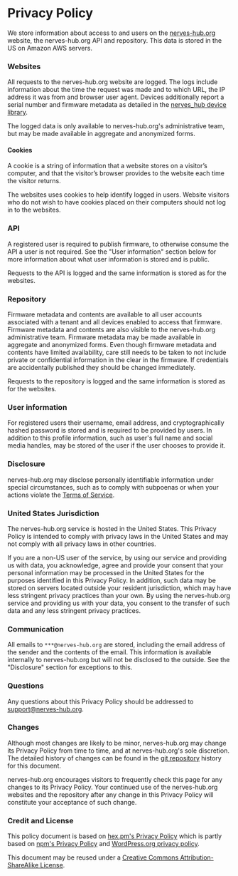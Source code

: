 <div class="pb-6"></div>

# Privacy Policy

We store information about access to and users on the [nerves-hub.org](https://nerves-hub.org/) website, the nerves-hub.org API and repository. This data is stored in the US on Amazon AWS servers.

### Websites

All requests to the nerves-hub.org website are logged. The logs include information about the time the request was made and to which URL, the IP address it was from and browser user agent. Devices additionally report a  serial number and firmware metadata as detailed in the [nerves_hub device library](https://github.com/nerves-hub/nerves_hub).

The logged data is only available to nerves-hub.org's administrative team, but may be made available in aggregate and anonymized forms.

#### Cookies

A cookie is a string of information that a website stores on a visitor’s computer, and that the visitor’s browser provides to the website each time the visitor returns.

The websites uses cookies to help identify logged in users. Website visitors who do not wish to have cookies placed on their computers should not log in to the websites.

### API

A registered user is required to publish firmware, to otherwise consume the API a user is not required. See the "User information" section below for more information about what user information is stored and is public.

Requests to the API is logged and the same information is stored as for the websites.

### Repository

Firmware metadata and contents are available to all user accounts associated with a tenant and all devices enabled to access that firmware. Firmware metadata and contents are also visible to the nerves-hub.org administrative team. Firmware metadata may be made available in aggregate and anonymized forms. Even though firmware metadata and contents have limited availability, care still needs to be taken to not include private or confidential information in the clear in the firmware. If credentials are accidentally published they should be changed immediately.

Requests to the repository is logged and the same information is stored as for the websites.

### User information

For registered users their username, email address, and cryptographically hashed password is stored and is required to be provided by users. In addition to this profile information, such as user's full name and social media handles, may be stored of the user if the user chooses to provide it.

### Disclosure

nerves-hub.org may disclose personally identifiable information under special circumstances, such as to comply with subpoenas or when your actions violate the [Terms of Service](termsofservice).

### United States Jurisdiction

The nerves-hub.org service is hosted in the United States. This Privacy Policy is intended to comply with privacy laws in the United States and may not comply with all privacy laws in other countries.

If you are a non-US user of the service, by using our service and providing us with data, you acknowledge, agree and provide your consent that your personal information may be processed in the United States for the purposes identified in this Privacy Policy. In addition, such data may be stored on servers located outside your resident jurisdiction, which may have less stringent privacy practices than your own. By using the nerves-hub.org service and providing us with your data, you consent to the transfer of such data and any less stringent privacy practices.

### Communication

All emails to `***@nerves-hub.org` are stored, including the email address of the sender and the contents of the email. This information is available internally to nerves-hub.org but will not be disclosed to the outside. See the "Disclosure" section for exceptions to this.

### Questions

Any questions about this Privacy Policy should be addressed to <support@nerves-hub.org>.

### Changes

Although most changes are likely to be minor, nerves-hub.org may change its Privacy Policy from time to time, and at nerves-hub.org's sole discretion. The detailed history of changes can be found in the [git repository](https://github.com/nerves-hub/nerves_hub_web/tree/main/apps/nerves_hub_www/lib/nerves_hub_www_web/templates/policy/privacy.html.md) history for this document.

nerves-hub.org encourages visitors to frequently check this page for any changes to its Privacy Policy. Your continued use of the nerves-hub.org websites and the repository after any change in this Privacy Policy will constitute your acceptance of such change.

### Credit and License

This policy document is based on [hex.pm's Privacy Policy](https://hex.pm/policies/privacy) which is partly based on [npm's Privacy Policy](https://www.npmjs.com/policies/privacy) and [WordPress.org privacy policy](https://wordpress.org/about/privacy).

This document may be reused under a [Creative Commons Attribution-ShareAlike License](http://creativecommons.org/licenses/by-sa/4.0).
